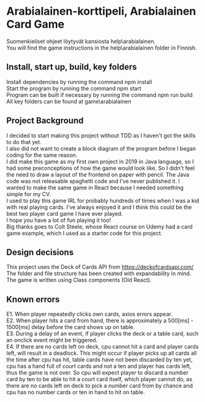 # Arabialainen-korttipeli, Arabialainen Card Game
Suomenkieliset ohjeet löytyvät kansiosta help\arabialainen.<br />
You will find the game instructions in the help\arabialainen folder in Finnish.

## Install, start up, build, key folders
Install dependencies by running the command npm install<br />
Start the program by running the command npm start<br />
Program can be built if necessary by running the command npm run build<br />
All key folders can be found at game\arabialainen

## Project Background
I decided to start making this project without TDD as I haven't got the skills to do that yet.<br />
I also did not want to create a block diagram of the program before I began coding for the same reason.<br />
I did make this game as my first own project in 2019 in Java language, so I had some preconceptions of how the game would look like. So I didn't feel the need to draw a layout of the frontend on paper with pencil. The Java code was not releasable spaghetti code and I've never published it. I wanted to make the same game in React because I needed something simple for my CV.<br />
I used to play this game IRL for probably hundreds of times when I was a kid with real playing cards. I've always enjoyed it and I think this could be the best two player card game I have ever played.<br />
I hope you have a lot of fun playing it too!<br />
Big thanks goes to Colt Steele, whose React course on Udemy had a card game example, which I used as a starter code for this project.

## Design decisions
This project uses the Deck of Cards API from https://deckofcardsapi.com/<br />
The folder and file structure has been created with expandability in mind.<br />
The game is written using Class components (Old React).

## Known errors
E1. When player repeatedly clicks own cards, axios errors appear.<br />
E2. When player hits a card from hand, there is approximately a 500[ms] - 1500[ms] delay before the card shows up on table.<br />
E3. During a delay of an event, if player clicks the deck or a table card, such an onclick event might be triggered.<br />
E4. If there are no cards left on deck, cpu cannot hit a card and player cards left, will result in a deadlock. This might occur if player picks up all cards all the time after cpu has hit, table cards have not been discarded by ten yet, cpu has a hand full of court cards and not a ten and player has cards left, thus the game is not over. So cpu will expect player to discard a number card by ten to be able to hit a court card itself, which player cannot do, as there are no cards left on deck to pick a number card from by chance and cpu has no number cards or ten in hand to hit on table.
